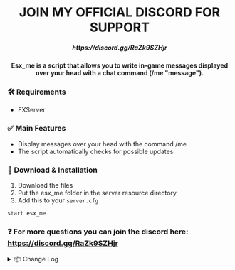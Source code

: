 <h1 align="center">
	JOIN MY OFFICIAL DISCORD FOR SUPPORT
</h1>

<h5 align="center">https://discord.gg/RaZk9SZHjr </h5>

<h4 align="center">
Esx_me is a script that allows you to write in-game messages displayed over your head with a chat command (/me "message").
</h5>

### 🛠 Requirements
- FXServer

### ✅ Main Features
- Display messages over your head with the command /me
- The script automatically checks for possible updates

### 🔧 Download & Installation

1. Download the files
2. Put the esx_me folder in the server resource directory
3. Add this to your `server.cfg`
```
start esx_me
```

### ❓ For more questions you can join the discord here: https://discord.gg/RaZk9SZHjr

<details>
  <summary>📦 Change Log</summary>
	<br>

<details>
<summary>V1.0.0</summary>
• Script Released<br>
</details>
